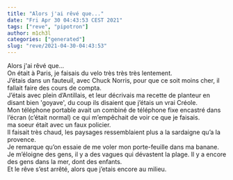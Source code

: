 ```yaml
---
title: "Alors j'ai rêvé que..."
date: "Fri Apr 30 04:43:53 CEST 2021"
tags: ["reve", "pipotron"]
author: m1ch3l
categories: ["generated"]
slug: "reve/2021-04-30-04:43:53"
---
```


Alors j'ai rêvé que...<br>
On était à Paris, je faisais du velo très très très lentement.<br>
J’étais dans un fauteuil, avec Chuck Norris, pour que ce soit moins cher, il fallait faire des cours de compta.<br>
J’étais avec plein d’Antillais, et leur décrivais ma recette de planteur en disant bien 'goyave', du coup ils disaient que j’étais un vrai Créole.<br>
Mon téléphone portable avait un combiné de téléphone fixe encastré dans l’écran (c’était normal) ce qui m’empêchait de voir ce que je faisais.<br>
ma soeur était avec un faux policier.<br>
Il faisait très chaud, les paysages ressemblaient plus a la sardaigne qu’a la provence.<br>
Je remarque qu’on essaie de me voler mon porte-feuille dans ma banane. Je m’éloigne des gens, il y a des vagues qui dévastent la plage. Il y a encore des gens dans la mer, dont des enfants.<br>
Et le rêve s’est arrêté, alors que j’etais encore au milieu.<br>
